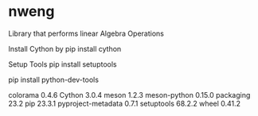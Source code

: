 # nweng

Library that performs linear Algebra Operations

Install Cython by
pip install cython

Setup Tools
pip install setuptools

pip install python-dev-tools

colorama 0.4.6
Cython 3.0.4
meson 1.2.3
meson-python 0.15.0
packaging 23.2
pip 23.3.1
pyproject-metadata 0.7.1
setuptools 68.2.2
wheel 0.41.2
